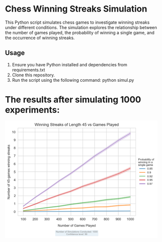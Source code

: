 # Chess Winning Streaks Simulation

This Python script simulates chess games to investigate winning streaks under different conditions. The simulation explores the relationship between the number of games played, the probability of winning a single game, and the occurrence of winning streaks.

## Usage

1. Ensure you have Python installed and dependencies from requirements.txt
2. Clone this repository.
3. Run the script using the following command: python simul.py

# The results after simulating 1000 experiments:
![Alt text](image.png)

